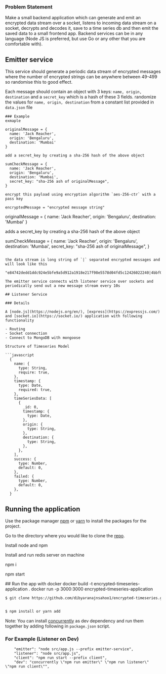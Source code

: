 

### Problem Statement

Make a small backend application which can generate and emit an encrypted data stream over a socket, listens to incoming data stream on a socket, decrypts and decodes it, save to a time series db and then emit the saved data to a small frontend app. Backend services can be in any language (Node JS is preferred, but use Go or any other that you are comfortable with).


## Emitter service
This service should generate a periodic data stream of encrypted messages where the number of encrypted strings can be anywhere between 49-499 so randomise this to good effect.

Each message should contain an object with 3 keys: `name, origin, destination` and a `secret_key` which is a hash of these 3 fields. randomize the values for `name, origin, destination` from a constant list provided in `data.json` file

```
### Example
exmaple

originalMessage = {
  name: 'Jack Reacher',
  origin: 'Bengaluru',
  destination: 'Mumbai'
}

add a secret_key by creating a sha-256 hash of the above object

sumCheckMessage = {
  name: 'Jack Reacher',
  origin: 'Bengaluru',
  destination: 'Mumbai',
  secret_key: "sha-256 ash of originalMessage",
}

encrypt this payload using encryption algorithm `aes-256-ctr` with a pass key

encryptedMessage = "encrypted message string"

```
originalMessage = {
  name: 'Jack Reacher',
  origin: 'Bengaluru',
  destination: 'Mumbai'
}

adds a secret_key by creating a sha-256 hash of the above object

sumCheckMessage = {
  name: 'Jack Reacher',
  origin: 'Bengaluru',
  destination: 'Mumbai',
  secret_key: "sha-256 ash of originalMessage",
}




```

the data stream is long string of `|` separated encrypted messages and will look like this

"e84742dedd1ddc924e5bfe9a5d912a1918e217f98e5578d04fd5c12426022240|4bbf088f4fc646d7a65b1f84172a59f665a09beb226368ff53d46a5edfd75dc6|3743c3ff07694a3e5540dfc14d57dcfdd6868439f9b5b83162be9162d8032999|26ccd3d082227c49907af7d3e4f19aec764f73d20b73ca4337df818b68cf6975|8d5c45f45be31d657dd58ae4e2c8222f61a779ad11fe36da7b00511ac2b5c01a|e97451a0c72d4202915f6c43b48bc4c0a500851e4c71b66b51b3a588e6522316|99624125591ebecb2c4e34695bf8d1e8a36b73087fd0c8e6c4fad087fa244d5c|b70ed78f5befa9c64ecd9ddcb64f18868ba86debf6b833ce440bcb772be3171c|a9bec91a127fb7b76a462fadeac5090b8dc753841f1fd54ac758f4cdb9af5fc0|2c345c51005cd0b0df92b089dba17e82e321725f539b1cdfceebd6eab69c336a"

The emitter service connects with listener service over sockets and periodically send out a new message stream every 10s

## Listener Service

### Details

A [node.js](https://nodejs.org/en/), [express](https://expressjs.com/) and [socket.io](https://socket.io/) application with following functionality

- Routing
- Socket connection
- Connect to MongoDB with mongoose

Structure of Timeseries Model

```javascript
  {
    name: {
      type: String,
      require: true,
    },
    timestamp: {
      type: Date,
      required: true,
    },
    timeSeriesData: [
      {
        _id: 0,
        timestamp: {
          type: Date,
        },
        origin: {
          type: String,
        },
        destination: {
          type: String,
        },
      },
    ],
    success: {
      type: Number,
      default: 0,
    },
    failed: {
      type: Number,
      default: 0,
    },
  }
```


## Running the application

Use the package manager [npm](https://www.npmjs.com/) or [yarn](https://yarnpkg.com/) to install the packages for the project.

Go to the directory where you would like to clone the [repo](https://github.com/KunjManiar/encrypted-timeseries.git).

<p>Install node and npm<p>
<p>Install and run redis server on machine<p>
<p>npm i<p>
<p>npm start<p>
## Run the app with docker
docker build -t encrypted-timeseries-application .
docker run -p 3000:3000 encrypted-timeseries-application

```sh
$ git clone https://github.com/dibyaranajnsahoo1/encrypted-timeseries.git


$ npm install or yarn add

```

Note: You can install [concurrently](https://www.npmjs.com/package/concurrently) as dev dependency and run them together by adding following in `package.json` script.

### For Example (Listener on Dev)

```
    "emitter": "node src/app.js --prefix emitter-service",
    "listener": "node src/app.js",
    "client": "npm run start --prefix client",
    "dev": "concurrently \"npm run emitter\" \"npm run listener\" \"npm run client\"",

```
